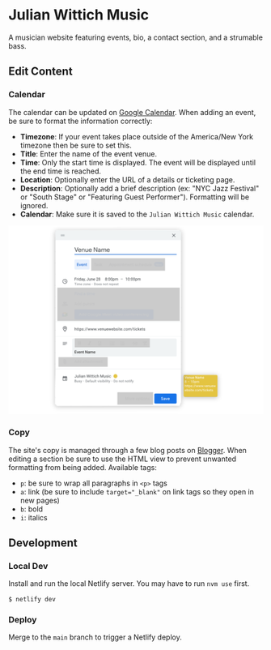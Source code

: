 
# Julian Wittich Music

A musician website featuring events, bio, a contact section, and a strumable bass.

## Edit Content

### Calendar

The calendar can be updated on [Google Calendar](https://calendar.google.com/calendar/u/0?cid=OGUzNTBmMTdhNzRhN2RiZDg0ZWI1OWFmNWI5YzJlODVlNjRkY2Q4ZTZjMmQ2ZWNmMWRkZGZmNjliMTk0YTZhZEBncm91cC5jYWxlbmRhci5nb29nbGUuY29t). When adding an event, be sure to format the information correctly:

- **Timezone**: If your event takes place outside of the America/New York timezone then be sure to set this.
- **Title**: Enter the name of the event venue.
- **Time**: Only the start time is displayed. The event will be displayed until the end time is reached.
- **Location**: Optionally enter the URL of a details or ticketing page.
- **Description**: Optionally add a brief description (ex: "NYC Jazz Festival" or "South Stage" or "Featuring Guest Performer"). Formatting will be ignored.
- **Calendar**: Make sure it is saved to the `Julian Wittich Music` calendar.

![Example Google Calendar Event](https://raw.githubusercontent.com/pjflanagan/julianwittichmusic/main/readme/ExampleEvent.png)

### Copy 

The site's copy is managed through a few blog posts on [Blogger](https://www.blogger.com/blog/posts/2761611771015880407?hl=en&tab=jj). When editing a section be sure to use the HTML view to prevent unwanted formatting from being added. Available tags:
- `p`: be sure to wrap all paragraphs in `<p>` tags
- `a`: link (be sure to include `target="_blank"` on link tags so they open in new pages)
- `b`: bold
- `i`: italics

<!-- ### Images TODO: -->

<!-- ## Monitor

Site analytics are tracked on [Google Analytics](https://analytics.google.com). -->

## Development

### Local Dev

Install and run the local Netlify server. You may have to run `nvm use` first.

```
$ netlify dev
```

### Deploy

Merge to the `main` branch to trigger a Netlify deploy.
